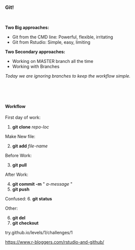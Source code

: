 ### Git!

&nbsp;

**Two Big approaches:**

- Git from the CMD line:  Powerful, flexible, irritating
- Git from Rstudio:  Simple, easy, limiting

**Two Secondary approaches:**
- Working on MASTER branch all the time
- Working with Branches

*Today we are ignoring branches to keep the workflow simple.*

&nbsp;

&nbsp;

#### Workflow

First day of work:
1. **git clone** *repo-loc*

Make New file:

2. **git add** *file-name*

Before Work:

3. **git pull**

After Work:

4. **git commit -m** " *a-message* "
5. **git push**

Confused:
6. **git status**

Other:

6. **git del**
7. **git checkout**



try.github.io/levels/1/challenges/1


https://www.r-bloggers.com/rstudio-and-github/
